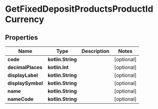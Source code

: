
# GetFixedDepositProductsProductIdCurrency

## Properties
| Name | Type | Description | Notes |
| ------------ | ------------- | ------------- | ------------- |
| **code** | **kotlin.String** |  |  [optional] |
| **decimalPlaces** | **kotlin.Int** |  |  [optional] |
| **displayLabel** | **kotlin.String** |  |  [optional] |
| **displaySymbol** | **kotlin.String** |  |  [optional] |
| **name** | **kotlin.String** |  |  [optional] |
| **nameCode** | **kotlin.String** |  |  [optional] |



